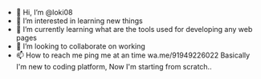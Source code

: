 - 👋 Hi, I’m @loki08
- 👀 I’m interested in learning new things
- 🌱 I’m currently learning what are the tools used for developing any web pages
- 💞️ I’m looking to collaborate on working
- 📫 How to reach me ping me at an time wa.me/91949226022
Basically I'm new to coding platform, Now I'm starting from scratch..

<!---
loki08/loki08 is a ✨ special ✨ repository because its `README.md` (this file) appears on your GitHub profile.
You can click the Preview link to take a look at your changes.
--->
